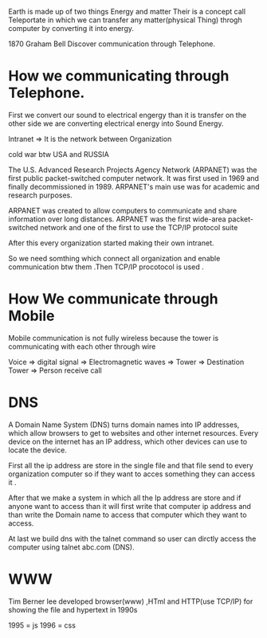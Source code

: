 Earth is made up of two things Energy and matter 
Their is a concept call Teleportate in which we can transfer any matter(physical Thing) throgh computer by converting it into energy.

1870 Graham Bell Discover communication through Telephone.
# How we communicating through Telephone.

First we convert our sound to electrical engergy than it is transfer on the other side we are converting electrical energy into Sound Energy.

Intranet => It is the network between Organization

cold war btw USA and RUSSIA

The U.S. Advanced Research Projects Agency Network (ARPANET) was the first public packet-switched computer network. It was first used in 1969 and finally decommissioned in 1989. ARPANET's main use was for academic and research purposes.

ARPANET was created to allow computers to communicate and share information over long distances. ARPANET was the first wide-area packet-switched network and one of the first to use the TCP/IP protocol suite

After this every organization started making their own intranet.

So we need somthing which connect all organization and enable communication btw them .Then TCP/IP procotocol is used .


# How We communicate through Mobile
Mobile communication is not fully wireless because the tower is communicating with each other through wire


Voice => digital signal => Electromagnetic waves => Tower => Destination Tower => Person receive call 


# DNS

A Domain Name System (DNS) turns domain names into IP addresses, which allow browsers to get to websites and other internet resources. Every device on the internet has an IP address, which other devices can use to locate the device.


First all the ip address are store in the single file and that file send to every organization computer so if they want to acces something they can access it .

After that we make a system in which all the Ip address are store and if anyone want to access than it will first write that computer ip address and than write the Domain name to access that computer which they want  to access.

At last we build dns with the talnet command so user can dirctly access the computer using talnet abc.com (DNS).


# WWW

Tim Berner lee developed browser(www) ,HTml and HTTP(use TCP/IP) for showing the file and hypertext in 1990s

1995 = js
1996 = css